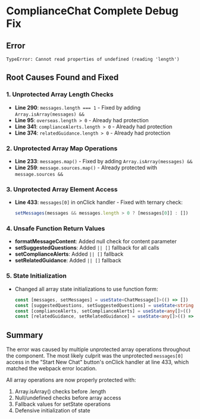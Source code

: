 # ComplianceChat Complete Debug Fix

## Error
`TypeError: Cannot read properties of undefined (reading 'length')`

## Root Causes Found and Fixed

### 1. Unprotected Array Length Checks
- **Line 290**: `messages.length === 1` - Fixed by adding `Array.isArray(messages) &&`
- **Line 95**: `overseas.length > 0` - Already had protection
- **Line 341**: `complianceAlerts.length > 0` - Already had protection  
- **Line 374**: `relatedGuidance.length > 0` - Already had protection

### 2. Unprotected Array Map Operations
- **Line 233**: `messages.map()` - Fixed by adding `Array.isArray(messages) &&`
- **Line 259**: `message.sources.map()` - Already protected with `message.sources &&`

### 3. Unprotected Array Element Access
- **Line 433**: `messages[0]` in onClick handler - Fixed with ternary check:
  ```typescript
  setMessages(messages && messages.length > 0 ? [messages[0]] : [])
  ```

### 4. Unsafe Function Return Values
- **formatMessageContent**: Added null check for content parameter
- **setSuggestedQuestions**: Added `|| []` fallback for all calls
- **setComplianceAlerts**: Added `|| []` fallback 
- **setRelatedGuidance**: Added `|| []` fallback

### 5. State Initialization
- Changed all array state initializations to use function form:
  ```typescript
  const [messages, setMessages] = useState<ChatMessage[]>(() => [])
  const [suggestedQuestions, setSuggestedQuestions] = useState<string[]>(() => [])
  const [complianceAlerts, setComplianceAlerts] = useState<any[]>(() => [])
  const [relatedGuidance, setRelatedGuidance] = useState<any[]>(() => [])
  ```

## Summary
The error was caused by multiple unprotected array operations throughout the component. The most likely culprit was the unprotected `messages[0]` access in the "Start New Chat" button's onClick handler at line 433, which matched the webpack error location.

All array operations are now properly protected with:
1. Array.isArray() checks before .length
2. Null/undefined checks before array access
3. Fallback values for setState operations
4. Defensive initialization of state
